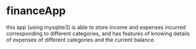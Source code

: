 # financeApp

this app (using mysqlite3) is able to store income and expenses incurred corresponding to different categories, and has features of knowing details of expenses of different categories and the current balance.
